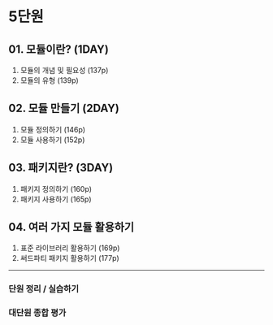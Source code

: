 5단원
====

## 01. 모듈이란? (1DAY)
1. 모듈의 개념 및 필요성 (137p)
2. 모듈의 유형 (139p)

## 02. 모듈 만들기 (2DAY)
1. 모듈 정의하기 (146p)
2. 모듈 사용하기 (152p)

## 03. 패키지란? (3DAY)
1. 패키지 정의하기 (160p)
2. 패키지 사용하기 (165p)

## 04. 여러 가지 모듈 활용하기
1. 표준 라이브러리 활용하기 (169p)
2. 써드파티 패키지 활용하기 (177p)

----

### 단원 정리 / 실습하기
### 대단원 종합 평가